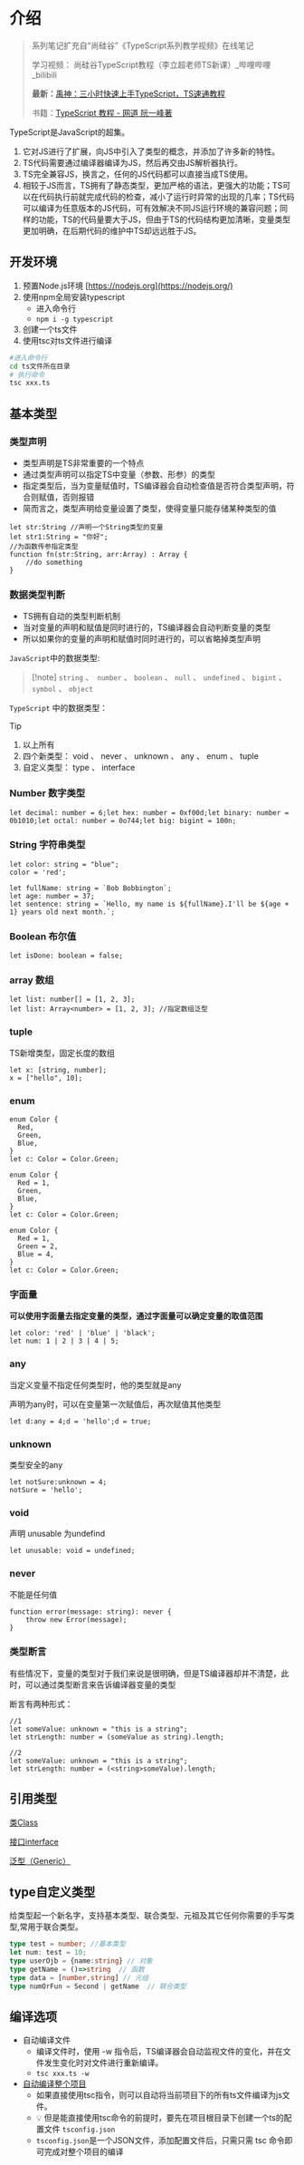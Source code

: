 # 介绍

> 系列笔记扩充自“尚硅谷”《TypeScript系列教学视频》在线笔记
>
> 学习视频： 尚硅谷TypeScript教程（李立超老师TS新课）_哔哩哔哩_bilibili
> 
> **最新：**[禹神：三小时快速上手TypeScript，TS速通教程](https://www.bilibili.com/video/BV1YS411w7Bf/?share_source=copy_web&vd_source=6582771ced8eee146aabc565f50f4ae7)
>
> 书籍：[TypeScript 教程 - 网道 阮一峰著](https://wangdoc.com/typescript/)

TypeScript是JavaScript的超集。

1. 它对JS进行了扩展，向JS中引入了类型的概念，并添加了许多新的特性。
2. TS代码需要通过编译器编译为JS，然后再交由JS解析器执行。
3. TS完全兼容JS，换言之，任何的JS代码都可以直接当成TS使用。
4. 相较于JS而言，TS拥有了静态类型，更加严格的语法，更强大的功能；TS可以在代码执行前就完成代码的检查，减小了运行时异常的出现的几率；TS代码可以编译为任意版本的JS代码，可有效解决不同JS运行环境的兼容问题；同样的功能，TS的代码量要大于JS，但由于TS的代码结构更加清晰，变量类型更加明确，在后期代码的维护中TS却远远胜于JS。
## 开发环境

1. 预置Node.js环境 [https://nodejs.org](https://nodejs.org/)
2. 使用npm全局安装typescript
    - 进入命令行
    - `npm i -g typescript`
3. 创建一个ts文件
4. 使用tsc对ts文件进行编译
    
```bash
#进入命令行
cd ts文件所在目录
# 执行命令
tsc xxx.ts
```
## 基本类型

### 类型声明

- 类型声明是TS非常重要的一个特点
- 通过类型声明可以指定TS中变量（参数、形参）的类型
- 指定类型后，当为变量赋值时，TS编译器会自动检查值是否符合类型声明，符合则赋值，否则报错
- 简而言之，类型声明给变量设置了类型，使得变量只能存储某种类型的值

```tsx
let str:String //声明一个String类型的变量
let str1:String = "你好";
//为函数传参指定类型
function fn(str:String, arr:Array) : Array {
    //do something
}
```

### 数据类型判断

- TS拥有自动的类型判断机制
- 当对变量的声明和赋值是同时进行的，TS编译器会自动判断变量的类型
- 所以如果你的变量的声明和赋值时同时进行的，可以省略掉类型声明

`JavaScript`中的数据类型: 
> [!note] `string` 、` number` 、 `boolean` 、 `null` 、 `undefined` 、 `bigint` 、 `symbol` 、 `object`

`TypeScript` 中的数据类型：
> [!tip] 
> 1. 以上所有 
> 2. 四个新类型： void 、 never 、 unknown 、 any 、 enum 、 tuple 
> 3. ⾃定义类型： type 、 interface

### Number 数字类型

```tsx
let decimal: number = 6;let hex: number = 0xf00d;let binary: number = 0b1010;let octal: number = 0o744;let big: bigint = 100n;
```

### String 字符串类型

```tsx
let color: string = "blue";
color = 'red';

let fullName: string = `Bob Bobbington`;
let age: number = 37;
let sentence: string = `Hello, my name is ${fullName}.I'll be ${age + 1} years old next month.`;
```

### Boolean 布尔值

```tsx
let isDone: boolean = false;
```

### array 数组

```tsx
let list: number[] = [1, 2, 3];
let list: Array<number> = [1, 2, 3]; //指定数组泛型
```

### tuple

TS新增类型，固定长度的数组

```tsx
let x: [string, number];
x = ["hello", 10]; 
```

### enum

```tsx
enum Color {
  Red,
  Green,
  Blue,
}
let c: Color = Color.Green;

enum Color {
  Red = 1,
  Green,
  Blue,
}
let c: Color = Color.Green;

enum Color {
  Red = 1,
  Green = 2,
  Blue = 4,
}
let c: Color = Color.Green;
```

### 字面量

**可以使用字面量去指定变量的类型，通过字面量可以确定变量的取值范围**

```tsx
let color: 'red' | 'blue' | 'black';
let num: 1 | 2 | 3 | 4 | 5;
```

### any

当定义变量不指定任何类型时，他的类型就是any

声明为any时，可以在变量第一次赋值后，再次赋值其他类型

```tsx
let d:any = 4;d = 'hello';d = true;
```

### unknown

类型安全的any

```tsx
let notSure:unknown = 4;
notSure = 'hello';
```

### void

声明 unusable 为undefind

```tsx
let unusable: void = undefined;
```

### never

不能是任何值

```tsx
function error(message: string): never {
    throw new Error(message);
}
```

### 类型断言

有些情况下，变量的类型对于我们来说是很明确，但是TS编译器却并不清楚，此时，可以通过类型断言来告诉编译器变量的类型

断言有两种形式：

```tsx
//1
let someValue: unknown = "this is a string";
let strLength: number = (someValue as string).length;
```

```tsx
//2
let someValue: unknown = "this is a string";
let strLength: number = (<string>someValue).length;
```
## 引用类型

[类Class](./1.Class.md)

[接口interface](./2.interface.md)

[泛型（Generic）](./3.Generic.md)

## type自定义类型

给类型起一个新名字，支持基本类型、联合类型、元祖及其它任何你需要的手写类型,常用于联合类型。

```ts
type test = number; //基本类型
let num: test = 10;
type userOjb = {name:string} // 对象
type getName = ()=>string  // 函数
type data = [number,string] // 元组
type numOrFun = Second | getName  // 联合类型
```
## 编译选项

- 自动编译文件
    - 编译文件时，使用 -w 指令后，TS编译器会自动监视文件的变化，并在文件发生变化时对文件进行重新编译。
    - `tsc xxx.ts -w`
- [自动编译整个项目](./4.tsc.md)
    - 如果直接使用tsc指令，则可以自动将当前项目下的所有ts文件编译为js文件。
    - 💡 但是能直接使用tsc命令的前提时，要先在项目根目录下创建一个ts的配置文件 `tsconfig.json`
    - `tsconfig.json`是一个JSON文件，添加配置文件后，只需只需 tsc 命令即可完成对整个项目的编译